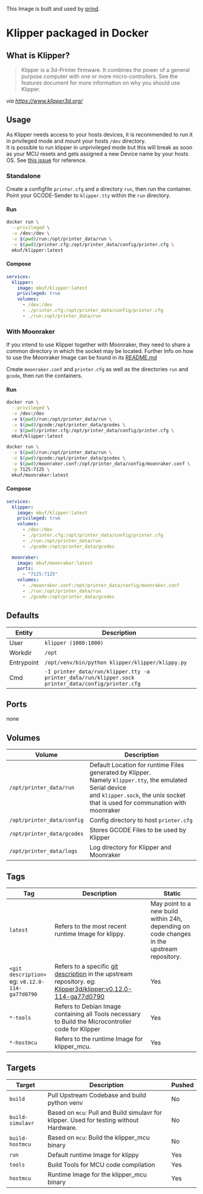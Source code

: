 This Image is built and used by [prind](.).

# Klipper packaged in Docker
## What is Klipper?

>Klipper is a 3d-Printer firmware. It combines the power of a general purpose computer with one or more micro-controllers. See the features document for more information on why you should use Klipper.

_via https://www.klipper3d.org/_

## Usage
As Klipper needs access to your hosts devices, it is recommended to run it in privileged mode and mount your hosts `/dev` directory.  
It is possible to run klipper in unprivileged mode but this will break as soon as your MCU resets and gets assigned a new Device name by your hosts OS. See [this issue](https://github.com/mkuf/prind/issues/77) for reference.

### Standalone
Create a configfile `printer.cfg` and a directory `run`, then run the container.  
Point your GCODE-Sender to `klipper.tty` within the `run` directory. 

#### Run
```bash
docker run \
  --privileged \
  -v /dev:/dev \
  -v $(pwd)/run:/opt/printer_data/run \
  -v $(pwd)/printer.cfg:/opt/printer_data/config/printer.cfg \
  mkuf/klipper:latest
```

#### Compose
```yaml
services:
  klipper:
    image: mkuf/klipper:latest
    privileged: true
    volumes:
      - /dev:/dev
      - ./printer.cfg:/opt/printer_data/config/printer.cfg
      - ./run:/opt/printer_data/run
```

### With Moonraker
If you intend to use Klipper together with Moonraker, they need to share a common directory in which the socket may be located.
Further Info on how to use the Moonraker Image can be found in its [README.md](../moonraker/README.md)

Create `moonraker.conf` and `printer.cfg` as well as the directories `run` and `gcode`, then run the containers.

#### Run
```bash
docker run \
  --privileged \
  -v /dev:/dev
  -v $(pwd)/run:/opt/printer_data/run \
  -v $(pwd)/gcode:/opt/printer_data/gcodes \
  -v $(pwd)/printer.cfg:/opt/printer_data/config/printer.cfg \
  mkuf/klipper:latest

docker run \
  -v $(pwd)/run:/opt/printer_data/run \
  -v $(pwd)/gcode:/opt/printer_data/gcodes \
  -v $(pwd)/moonraker.conf:/opt/printer_data/config/moonraker.conf \
  -p 7125:7125 \
  mkuf/moonraker:latest
```

#### Compose
```yaml
services:
  klipper:
    image: mkuf/klipper:latest
    privileged: true
    volumes:
      - /dev:/dev
      - ./printer.cfg:/opt/printer_data/config/printer.cfg
      - ./run:/opt/printer_data/run
      - ./gcode:/opt/printer_data/gcodes

  moonraker:
    image: mkuf/moonraker:latest
    ports:
      - "7125:7125"
    volumes:
      - ./moonraker.conf:/opt/printer_data/config/moonraker.conf
      - ./run:/opt/printer_data/run
      - ./gcode:/opt/printer_data/gcodes
```

## Defaults
|Entity|Description|
|---|---|
|User| `klipper (1000:1000)` |
|Workdir|`/opt`|
|Entrypoint|`/opt/venv/bin/python klipper/klipper/klippy.py`|
|Cmd|`-I printer_data/run/klipper.tty -a printer_data/run/klipper.sock printer_data/config/printer.cfg`|

## Ports
none

## Volumes
|Volume|Description|
|---|---|
|`/opt/printer_data/run`| Default Location for runtime Files generated by Klipper. <br>Namely `klipper.tty`, the emulated Serial device <br>and `klipper.sock`, the unix socket that is used for communation with moonraker |
|`/opt/printer_data/config`|Config directory to host `printer.cfg`|
|`/opt/printer_data/gcodes`|Stores GCODE Files to be used by Klipper|
|`/opt/printer_data/logs`|Log directory for Klipper and Moonraker|

## Tags
|Tag|Description|Static|
|---|---|---|
|`latest`|Refers to the most recent runtime Image for klippy.|May point to a new build within 24h, depending on code changes in the upstream repository.|
|`<git description>` <br>eg: `v0.12.0-114-ga77d0790`|Refers to a specific [git description](https://git-scm.com/docs/git-describe#_examples) in the upstream repository. eg: [Klipper3d/klipper:v0.12.0-114-ga77d0790](https://github.com/Klipper3d/klipper/commit/a77d07907fdfcd76f7175231caee170db205ff04)|Yes|
|`*-tools`|Refers to Debian Image containing all Tools necessary to Build the Microcontroller code for Klipper|Yes|
|`*-hostmcu`|Refers to the runtime Image for klipper_mcu.|Yes|

## Targets
|Target|Description|Pushed|
|---|---|---|
|`build`|Pull Upstream Codebase and build python venv|No|
|`build-simulavr`|Based on `mcu`: Pull and Build simulavr for klipper. Used for testing without Hardware.|No|
|`build-hostmcu`|Based on `mcu`: Build the klipper_mcu binary|No|
|`run`|Default runtime Image for klippy|Yes|
|`tools`|Build Tools for MCU code compilation|Yes|
|`hostmcu`|Runtime Image for the klipper_mcu binary|Yes|
